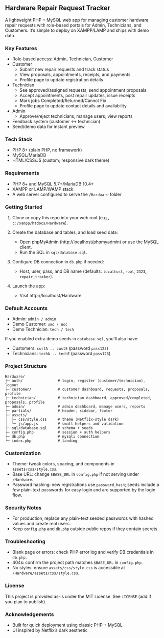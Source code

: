 ## Hardware Repair Request Tracker

A lightweight PHP + MySQL web app for managing customer hardware repair requests with role-based portals for Admin, Technicians, and Customers. It’s simple to deploy on XAMPP/LAMP and ships with demo data.

### Key Features
- Role-based access: Admin, Technician, Customer
- Customer
	- Submit new repair requests and track status
	- View proposals, appointments, receipts, and payments
	- Profile page to update registration details
- Technician
	- See approved/assigned requests, send appointment proposals
	- Accept appointments, post repair updates, issue receipts
	- Mark jobs Completed/Returned/Cannot Fix
	- Profile page to update contact details and availability
- Admin
	- Approve/reject technicians, manage users, view reports
- Feedback system (customer ↔ technician)
- Seed/demo data for instant preview

### Tech Stack
- PHP 8+ (plain PHP, no framework)
- MySQL/MariaDB
- HTML/CSS/JS (custom; responsive dark theme)

### Requirements
- PHP 8+ and MySQL 5.7+/MariaDB 10.4+
- XAMPP or LAMP/WAMP stack
- A web server configured to serve the `/Hardware` folder

### Getting Started
1) Clone or copy this repo into your web root (e.g., `c:/xampp/htdocs/Hardware`).

2) Create the database and tables, and load seed data:
	 - Open phpMyAdmin (http://localhost/phpmyadmin) or use the MySQL client.
	 - Run the SQL in `sql/database.sql`.

3) Configure DB connection in `db.php` if needed:
	 - Host, user, pass, and DB name (defaults: `localhost`, `root`, `2323`, `repair_tracker`).

4) Launch the app:
	 - Visit http://localhost/Hardware

### Default Accounts
- Admin: `admin / admin`
- Demo Customer: `uoc / uoc`
- Demo Technician: `tech / tech`

If you enabled extra demo seeds in `database.sql`, you’ll also have:
- Customers: `custA .. custE` (password `pass123`)
- Technicians: `techA .. techE` (password `pass123`)

### Project Structure
```
Hardware/
├─ auth/                # login, register (customer/technician), logout
├─ customer/            # customer dashboard, requests, proposals, profile
├─ technician/          # technician dashboard, approved/completed, proposals, profile
├─ admin/               # admin dashboard, manage users, reports
├─ partials/            # header, sidebar, footer
├─ assets/
│  ├─ css/style.css     # theme (Netflix-style dark)
│  └─ js/app.js         # small helpers and validation
├─ sql/database.sql     # schema + seeds
├─ config.php           # session + auth helpers
├─ db.php               # mysqli connection
└─ index.php            # landing
```

### Customization
- Theme: tweak colors, spacing, and components in `assets/css/style.css`.
- Base URL: change `$BASE_URL` in `config.php` if not serving under `/Hardware`.
- Password hashing: new registrations use `password_hash`; seeds include a few plain-text passwords for easy login and are supported by the login flow.

### Security Notes
- For production, replace any plain-text seeded passwords with hashed values and create real users.
- Keep `config.php` and `db.php` outside public repos if they contain secrets.

### Troubleshooting
- Blank page or errors: check PHP error log and verify DB credentials in `db.php`.
- 404s: confirm the project path matches `$BASE_URL` in `config.php`.
- No styles: ensure `assets/css/style.css` is accessible at `/Hardware/assets/css/style.css`.

### License
This project is provided as-is under the MIT License. See `LICENSE` (add if you plan to publish).

### Acknowledgements
- Built for quick deployment using classic PHP + MySQL
- UI inspired by Netflix’s dark aesthetic
